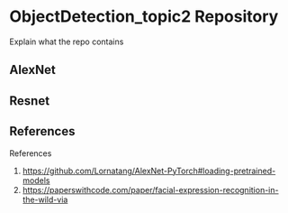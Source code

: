 # ObjectDetection_topic2 Repository

Explain what the repo contains

## AlexNet


## Resnet

## References

References 
1. https://github.com/Lornatang/AlexNet-PyTorch#loading-pretrained-models
2. https://paperswithcode.com/paper/facial-expression-recognition-in-the-wild-via


